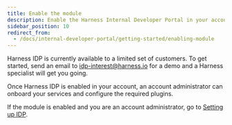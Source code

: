```yaml
---
title: Enable the module
description: Enable the Harness Internal Developer Portal in your account.
sidebar_position: 10
redirect_from:
  - /docs/internal-developer-portal/getting-started/enabling-module
---
```


Harness IDP is currently available to a limited set of customers. To get started, send an email to idp-interest@harness.io for a demo and a Harness specialist will get you going.

Once Harness IDP is enabled in your account, an account administrator can onboard your services and configure the required plugins.

If the module is enabled and you are an account administrator, go to [Setting up IDP](./setup-git-integration.md).
